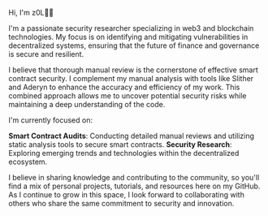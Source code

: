 Hi, I'm z0L👋🏾

I'm a passionate security researcher specializing in web3 and blockchain technologies. My focus is on identifying and mitigating vulnerabilities in decentralized systems, ensuring that the future of finance and governance is secure and resilient.

I believe that thorough manual review is the cornerstone of effective smart contract security. I complement my manual analysis with tools like Slither and Aderyn to enhance the accuracy and efficiency of my work. This combined approach allows me to uncover potential security risks while maintaining a deep understanding of the code.

I'm currently focused on:

**Smart Contract Audits**: Conducting detailed manual reviews and utilizing static analysis tools to secure smart contracts.
**Security Research**: Exploring emerging trends and technologies within the decentralized ecosystem.

I believe in sharing knowledge and contributing to the community, so you'll find a mix of personal projects, tutorials, and resources here on my GitHub. As I continue to grow in this space, I look forward to collaborating with others who share the same commitment to security and innovation.
